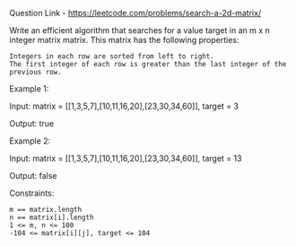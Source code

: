 Question Link - https://leetcode.com/problems/search-a-2d-matrix/

Write an efficient algorithm that searches for a value target in an m x n integer matrix matrix. This matrix has the following properties:

    Integers in each row are sorted from left to right.
    The first integer of each row is greater than the last integer of the previous row.

 

Example 1:

Input: matrix = [[1,3,5,7],[10,11,16,20],[23,30,34,60]], target = 3

Output: true

Example 2:

Input: matrix = [[1,3,5,7],[10,11,16,20],[23,30,34,60]], target = 13

Output: false

 

Constraints:

    m == matrix.length
    n == matrix[i].length
    1 <= m, n <= 100
    -104 <= matrix[i][j], target <= 104

